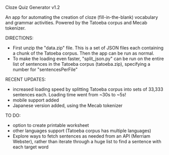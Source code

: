 Cloze Quiz Generator v1.2

An app for automating the creation of cloze (fill-in-the-blank) vocabulary and grammar activities.
Powered by the Tatoeba corpus and Mecab tokenizer.

DIRECTIONS:
- First unzip the "data.zip" file.  This is a set of JSON files each containing a chunk of the Tatoeba corpus.  Then the app can be run as normal.
- To make the loading even faster, "split_json.py" can be run on the entire list of sentences in the Tatoeba corpus (tatoeba.zip), specifying a number for "sentencesPerFile"

RECENT UPDATES:
- increased loading speed by splitting Tatoeba corpus into sets of 33,333 sentences each.  Loading time went from ~30s to ~5s!
- mobile support added
- Japanese version added, using the Mecab tokenizer

TO DO:
- option to create printable worksheet
- other languages support (Tatoeba corpus has multiple languages)
- Explore ways to fetch sentences as needed from an API (Merriam Webster), rather than iterate through a huge list to find a sentence with each target word
